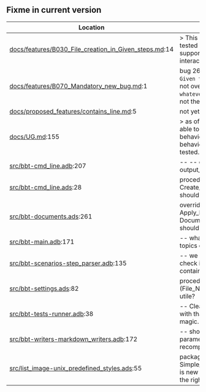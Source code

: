 Fixme in current version
------------------------

Location | Text
---------|-----
[docs/features/B030_File_creation_in_Given_steps.md](../docs/features/B030_File_creation_in_Given_steps.md):14|> This last case is not yet tested because bbt doesn't support for now prompt interaction. ()  
[docs/features/B070_Mandatory_new_bug.md](../docs/features/B070_Mandatory_new_bug.md):1| bug 26 oct 2024 : the `Given the file whatever` is not overwriting an existing `whatever` file, even if it has not the same content.
[docs/proposed_features/contains_line.md](../docs/proposed_features/contains_line.md):5| not yet implemented.
[docs/UG.md](../docs/UG.md):155|>  as of 0.0.6, bbt is not able to simulate interactive behavior, and so this behavior is only partially tested.  
[src/bbt-cmd_line.adb](../src/bbt-cmd_line.adb):207|               --     --  opt -ot / --output_tag not yet coded
[src/bbt-cmd_line.ads](../src/bbt-cmd_line.ads):28|   procedure Create_Template; --  shouldn't be here
[src/bbt-documents.ads](../src/bbt-documents.ads):261|   overriding procedure Apply_Filters_To (D : in out Document_Type); --  should be private
[src/bbt-main.adb](../src/bbt-main.adb):171|      --  what if there is multiple topics ont the cmd line?
[src/bbt-scenarios-step_parser.adb](../src/bbt-scenarios-step_parser.adb):135|                                                                                                   --  we currently do not check if the existing file contains
[src/bbt-settings.ads](../src/bbt-settings.ads):82|   procedure Set_Result_File (File_Name : String); --  utile?
[src/bbt-tests-runner.adb](../src/bbt-tests-runner.adb):38|   --  Clearly not confortable with that function, it's magic.
[src/bbt-writers-markdown_writers.adb](../src/bbt-writers-markdown_writers.adb):172|      --  should be in parameters to avoid recomputing
[src/list_image-unix_predefined_styles.ads](../src/list_image-unix_predefined_styles.ads):55|   package Simple_One_Per_Line_Style is new Image_Style --  not the right name at all

